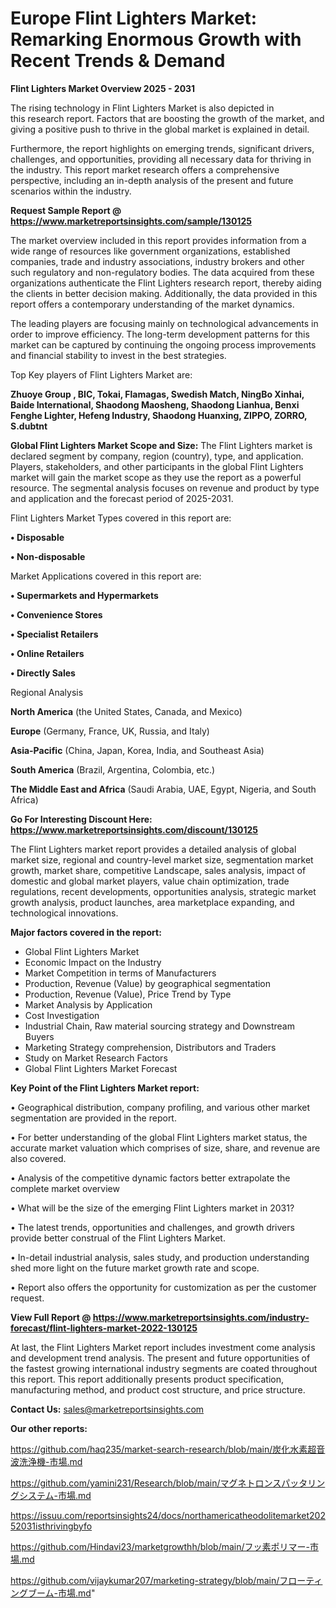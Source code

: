 # Europe Flint Lighters Market: Remarking Enormous Growth with Recent Trends & Demand

<Strong> Flint Lighters Market Overview 2025 - 2031</strong>

The rising technology in Flint Lighters Market is also depicted in this research report. Factors that are boosting the growth of the market, and giving a positive push to thrive in the global market is explained in detail.

Furthermore, the report highlights on emerging trends, significant drivers, challenges, and opportunities, providing all necessary data for thriving in the industry. This report market research offers a comprehensive perspective, including an in-depth analysis of the present and future scenarios within the industry.

<strong>Request Sample Report @ <a href=https://www.marketreportsinsights.com/sample/130125>https://www.marketreportsinsights.com/sample/130125</a></strong>

The market overview included in this report provides information from a wide range of resources like government organizations, established companies, trade and industry associations, industry brokers and other such regulatory and non-regulatory bodies. The data acquired from these organizations authenticate the Flint Lighters research report, thereby aiding the clients in better decision making. Additionally, the data provided in this report offers a contemporary understanding of the market dynamics.

The leading players are focusing mainly on technological advancements in order to improve efficiency. The long-term development patterns for this market can be captured by continuing the ongoing process improvements and financial stability to invest in the best strategies.

Top Key players of Flint Lighters Market are:

<strong>Zhuoye Group , BIC, Tokai, Flamagas, Swedish Match, NingBo Xinhai, Baide International, Shaodong Maosheng, Shaodong Lianhua, Benxi Fenghe Lighter, Hefeng Industry, Shaodong Huanxing, ZIPPO, ZORRO, S.dubtnt</strong>

<strong><b>Global Flint Lighters Market Scope and Size:</b></strong>
The Flint Lighters market is declared segment by company, region (country), type, and application. Players, stakeholders, and other participants in the global Flint Lighters market will gain the market scope as they use the report as a powerful resource. The segmental analysis focuses on revenue and product by type and application and the forecast period of 2025-2031.

Flint Lighters Market Types covered in this report are:

<strong>• Disposable

• Non-disposable</strong>

Market Applications covered in this report are:

<strong>• Supermarkets and Hypermarkets

• Convenience Stores

• Specialist Retailers

• Online Retailers

• Directly Sales</strong> 

Regional Analysis

<strong>North America</strong> (the United States, Canada, and Mexico)

<strong>Europe</strong> (Germany, France, UK, Russia, and Italy)

<strong>Asia-Pacific</strong> (China, Japan, Korea, India, and Southeast Asia)

<strong>South America</strong> (Brazil, Argentina, Colombia, etc.)

<strong>The Middle East and Africa</strong> (Saudi Arabia, UAE, Egypt, Nigeria, and South Africa)

<strong>Go For Interesting Discount Here: <a href=https://www.marketreportsinsights.com/discount/130125>https://www.marketreportsinsights.com/discount/130125</a></strong>

The Flint Lighters market report provides a detailed analysis of global market size, regional and country-level market size, segmentation market growth, market share, competitive Landscape, sales analysis, impact of domestic and global market players, value chain optimization, trade regulations, recent developments, opportunities analysis, strategic market growth analysis, product launches, area marketplace expanding, and technological innovations.

<strong><b>Major factors covered in the report:</b></strong>
<ul>
  <li>Global Flint Lighters Market </li>
  <li>Economic Impact on the Industry</li>
  <li>Market Competition in terms of Manufacturers</li>
  <li>Production, Revenue (Value) by geographical segmentation</li>
  <li>Production, Revenue (Value), Price Trend by Type</li>
  <li>Market Analysis by Application</li>
  <li>Cost Investigation</li>
  <li>Industrial Chain, Raw material sourcing strategy and Downstream Buyers</li>
  <li>Marketing Strategy comprehension, Distributors and Traders</li>
  <li>Study on Market Research Factors</li>
  <li>Global Flint Lighters Market Forecast</li>
</ul>

<strong><b>Key Point of the Flint Lighters Market report:</b></strong>

• Geographical distribution, company profiling, and various other market segmentation are provided in the report.

• For better understanding of the global Flint Lighters market status, the accurate market valuation which comprises of size, share, and revenue are also covered.

• Analysis of the competitive dynamic factors better extrapolate the complete market overview

• What will be the size of the emerging Flint Lighters market in 2031?

• The latest trends, opportunities and challenges, and growth drivers provide better construal of the Flint Lighters Market.

• In-detail industrial analysis, sales study, and production understanding shed more light on the future market growth rate and scope.

• Report also offers the opportunity for customization as per the customer request.

<strong><b>View Full Report @ <a href=https://www.marketreportsinsights.com/industry-forecast/flint-lighters-market-2022-130125>https://www.marketreportsinsights.com/industry-forecast/flint-lighters-market-2022-130125</a></b></strong>


At last, the Flint Lighters Market report includes investment come analysis and development trend analysis. The present and future opportunities of the fastest growing international industry segments are coated throughout this report. This report additionally presents product specification, manufacturing method, and product cost structure, and price structure.

<strong>Contact Us:</strong>
sales@marketreportsinsights.com

<strong>Our other reports:</strong>

<a href=https://github.com/haq235/market-search-research/blob/main/炭化水素超音波洗浄機-市場.md>https://github.com/haq235/market-search-research/blob/main/炭化水素超音波洗浄機-市場.md</a>

<a href=https://github.com/yamini231/Research/blob/main/マグネトロンスパッタリングシステム-市場.md>https://github.com/yamini231/Research/blob/main/マグネトロンスパッタリングシステム-市場.md</a>

<a href=https://issuu.com/reportsinsights24/docs/northamericatheodolitemarket20252031isthrivingbyfo>https://issuu.com/reportsinsights24/docs/northamericatheodolitemarket20252031isthrivingbyfo</a>

<a href=https://github.com/Hindavi23/marketgrowthh/blob/main/フッ素ポリマー-市場.md>https://github.com/Hindavi23/marketgrowthh/blob/main/フッ素ポリマー-市場.md</a>

<a href=https://github.com/vijaykumar207/marketing-strategy/blob/main/フローティングブーム-市場.md>https://github.com/vijaykumar207/marketing-strategy/blob/main/フローティングブーム-市場.md</a>"
